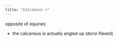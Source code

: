 ```yaml
---
title: "Calcaneus ="
---
```

opposite of equines 
- the calcaneus is actually angled up (dorsi-flexed)

